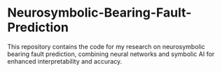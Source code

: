 # Neurosymbolic-Bearing-Fault-Prediction
This repository contains the code for my research on neurosymbolic bearing fault prediction, combining neural networks and symbolic AI for enhanced interpretability and accuracy. 
